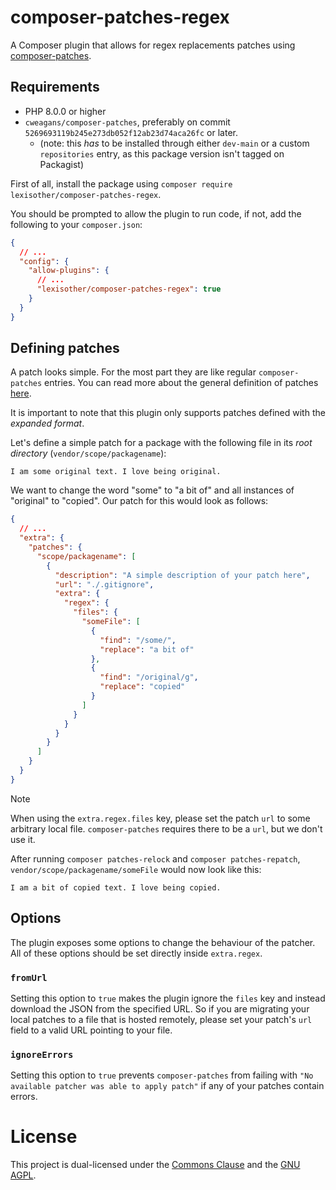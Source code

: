 # composer-patches-regex

A Composer plugin that allows for regex replacements patches
using [composer-patches](https://github.com/cweagans/composer-patches).

## Requirements

- PHP 8.0.0 or higher
- `cweagans/composer-patches`, preferably on commit `5269693119b245e273db052f12ab23d74aca26fc` or later.
    - (note: this *has* to be installed through either `dev-main` or a custom `repositories` entry, as this package
      version isn't tagged on Packagist)

First of all, install the package using `composer require lexisother/composer-patches-regex`.

You should be prompted to allow the plugin to run code, if not, add the following to your `composer.json`:

```json
{
  // ...
  "config": {
    "allow-plugins": {
      // ...
      "lexisother/composer-patches-regex": true
    }
  }
}
```

## Defining patches

A patch looks simple. For the most part they are like regular `composer-patches` entries. You can read more about the
general definition of patches [here](https://docs.cweagans.net/composer-patches/usage/defining-patches).

It is important to note that this plugin only supports patches defined with the *expanded format*.

Let's define a simple patch for a package with the following file in its *root directory* (`vendor/scope/packagename`):

```
I am some original text. I love being original.
```

We want to change the word "some" to "a bit of" and all instances of "original" to "copied". Our patch for this would
look as follows:

```json
{
  // ...
  "extra": {
    "patches": {
      "scope/packagename": [
        {
          "description": "A simple description of your patch here",
          "url": "./.gitignore",
          "extra": {
            "regex": {
              "files": {
                "someFile": [
                  {
                    "find": "/some/",
                    "replace": "a bit of"
                  },
                  {
                    "find": "/original/g",
                    "replace": "copied"
                  }
                ]
              }
            }
          }
        }
      ]
    }
  }
}
```

> [!NOTE]  
> When using the `extra.regex.files` key, please set the patch `url` to some arbitrary local file. `composer-patches`
> requires there to be a `url`, but we don't use it.

After running `composer patches-relock` and `composer patches-repatch`, `vendor/scope/packagename/someFile` would now
look like this:

```
I am a bit of copied text. I love being copied.
```

## Options

The plugin exposes some options to change the behaviour of the patcher. All of these options should be set directly
inside `extra.regex`.

### `fromUrl`

Setting this option to `true` makes the plugin ignore the `files` key and instead download the JSON from the specified
URL. So if you are migrating your local patches to a file that is hosted remotely, please set your patch's `url` field
to a valid URL pointing to your file.

### `ignoreErrors`

Setting this option to `true` prevents `composer-patches` from failing with
`"No available patcher was able to apply patch"` if any of your patches contain errors.

# License

This project is dual-licensed under the [Commons Clause](https://commonsclause.com/) and the [GNU AGPL](https://choosealicense.com/licenses/agpl-3.0/).
